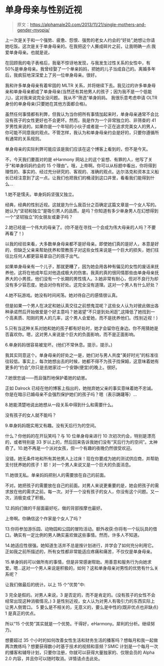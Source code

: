 # 单身母亲与性别近视

> 原文：<https://alphamale20.com/2013/11/21/single-mothers-and-gender-myopia/>

上一次是关于和一个强势、疲惫、怨恨、强势的老女人约会的“好处”,她想让你请她吃饭。这次是关于单身母亲的。在我把这个人撕成碎片之前，让我明确一点:我爱单身母亲。也就是说，

在回顾我的电子表格后，我毫不惊讶地发现，与我发生过性关系的女性中，有 50%是单身母亲。我曾经娶了一个单亲妈妈，把她的儿子当成自己的。离婚多年后，我疯狂地深深爱上了另一位单身母亲。很好。

我和许多单身母亲有着牢固的 MLTR 关系，并将继续下去。我见过的许多单身母亲和单身母亲都成了单身母亲(当然还有其他男人的孩子；因为我不是一个低能儿)，这对我来说完全没问题。
我从不“筛选”单身妈妈。
我很乐意考虑申请 OLTR 身份的单身母亲(只要她在其他方面都合格)。

虽然任何事情都有利弊，但我认为当你把所有事情加起来时，单身母亲通常不会比没有孩子的女性更好也不会更坏。然而，我是作为一个非常独立的、非筛查的 41 岁男性来说的。如果你是一个年轻的小伙子或者是一个正在追求完美女人的男人，你可能不同意我的观点。不管怎样，我认为和单身母亲约会是好的，只要你遵循所有通常的关系规则。

单身母亲的实际利弊可能应该是我们应该在这个博客上看到的，但不是今天。

不，今天我们要面对的是 eHarmony 网站上的这个妄想、有罪的人，他写了关于“和单身妈妈约会的 15 个理由”。哦，上帝啊。你可以从标题中看出，你将得到理性的、事实的、经过充分研究的、客观的、准确的观点。达尔洛克和资本主义船长已经注意到了这一点。让我们也把我们的桶浸到这口井里，看看我们能得到什么...

1.她不是懦夫。单身妈妈坚强又独立。

经典，经典的性别近视。这就是为什么我百分之百确定这篇文章是一个女人写的。她认为“坚韧和独立”是吸引男人的品质。是吗？你知道有多少单身男人在幻想得到一个“坚韧独立”的女朋友或妻子吗？

2.她已经是一个伟大的母亲了。(你不是在寻找一个会成为伟大母亲的人吗？不要再看了！)

以我的经验来看，大多数单身母亲都不是好母亲。即使她们真的是好人，本意是好的，但缺乏父亲来帮助抚养和管教孩子对这些女性来说是一个巨大的损失，她们往往比任何人都更容易拿自己的孩子出气。

如果单身母亲有一个儿子，那就更糟了，因为她会用各种有偏见的女性的废话来抚养他，这将在他成年后对他造成极大的伤害。我真的真的很同情那些由单身母亲抚养大的小男孩，他们没有一个长期的男性情人。3.她非常有耐心，但对不良行为却没有多少容忍度。她会对你有好处。这完全没有道理。这对一个男人有什么好处？

4.她不玩游戏。她没有时间闲荡。她对待自己的感情很认真。

但是如果一个男人在决定和她认真交往之前想鬼混呢？这些女人认为对彼此做出各种承诺然后开始做爱是个好主意吗？她渴望“不只是到处闲逛”,这降低了她找到一个高素质、阳刚的男人的几率，这个男人会爱她，而不是抚养他们。(性别近视！)

5.只有当这种关系对她和她的孩子都有好处时，她才会留你在身边。你不用猜她是否喜欢你。嗯，这对男人来说是个巨大的负面影响，而不是正面影响。

6.单身妈妈很容易被宠坏。(他们不常休息。提示，提示。)

我其实同意这个。单身母亲的好处之一是，她们对与男人共度“美好时光”的标准往往较低。事实上，每次她想出去的时候，她都不得不为孩子找保姆，这意味着她有更多的“约会”,你只是去她家过一个安静(便宜)的晚上。很好。

7.她很忠诚——而且强烈地保护着她的幼崽。

正如 Dalrock 已经在他的博客上指出的，她抛弃她父亲的事实意味着她不忠诚。你是在暗示已婚母亲不会强烈保护她们的孩子吗？嗯（表示踌躇等）...

8.她能清楚地说出她想从一段关系中得到什么和需要什么。

没有孩子的女人就不能吗？

9.单身妈妈既实用又有趣。没有天后行为的空间。

什么？你他妈的在开玩笑吗？与 10 位单身母亲进行 10 次初次约会，特别是漂亮的，或者特别是 33 岁以上的，然后回来告诉我她们没有“天后行为的空间”。太神奇了。10.她不再是一个派对女孩，但一个有趣的夜晚仍然很受欢迎。

没错。她无条件地和所有其他男人上过床！现在你要成为她的测试供应商，并帮助支付抚养她的孩子！耶！对一个男人来说又是一个巨大的负面消息。

11.她很无私。单亲妈妈把别人的需要放在自己的前面。

不对。她把孩子的需要放在自己的前面。对男人来说更重要的是，她会把孩子的需求放在他的需求之前。每一次。对于一个没有孩子的女人，你没有这个问题。又一次，消极变成了积极。

12.妈妈们做的千层面最好吃，做的背部按摩也最好。

上帝啊。你确信这个作家是个女人了吗？

13.你将参加游乐园、动物园和公园的冒险活动。额外收获:你将有一个玩玩具的借口。确实有一定比例的男人确实喜欢做这些事情。然而，许多人不知道。

14.她适应性很强。她知道生活并不总是按计划进行，并学会了如何充分利用它。正如我之前所描述的，所有女性都非常能适应疼痛和痛苦，不仅仅是单身母亲。

15.单身妈妈可以做所有的事情，但是非常感谢帮助。用善意和服务行为向她求爱。嗯...这对一个男人来说是积极的，如何？这和单身母亲对男性的优势有什么关系呢？

让我们做最后的统计。以上 15 个“优势”中:

3 完全是假的。对男人来说，3 是否定的，而不是肯定的。(没有孩子的女性不会经常出现这种消极情况。)
3 是性别近视，女人认为对男人有吸引力的东西实际上让男人倒胃口。
5 要么是不相关的，无意义的，要么是中性的(既非优点也非缺点)
1 是真正的优点。

所以“15 个优势”其实就是一个优势。干得好，eHarmony。犀利的分析。继续努力。

想要超过 35 个小时的如何改善女性生活和财务生活的播客吗？想每月和我一起做两次教练吗？想要获得数小时基于技术的视频和音频？SMIC 计划是一个每月一次的播客和辅导计划，只要你注册，你就可以获得大量独家的、仅限会员的 Alpha 2.0 内容，并且你可以随时取消。详情请点击此处。
